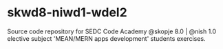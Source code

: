 # skwd8-niwd1-wdel2
Source code repository for SEDC Code Academy @skopje 8.0 | @nish 1.0 elective subject 'MEAN/MERN apps development' students exercises.
